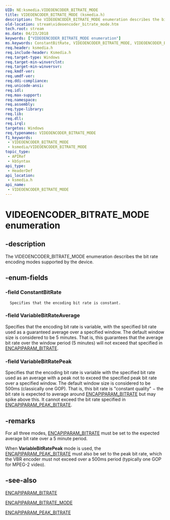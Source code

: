 ```yaml
---
UID: NE:ksmedia.VIDEOENCODER_BITRATE_MODE
title: VIDEOENCODER_BITRATE_MODE (ksmedia.h)
description: The VIDEOENCODER_BITRATE_MODE enumeration describes the bit rate encoding modes supported by the device.
old-location: stream\videoencoder_bitrate_mode.htm
tech.root: stream
ms.date: 04/23/2018
keywords: ["VIDEOENCODER_BITRATE_MODE enumeration"]
ms.keywords: ConstantBitRate, VIDEOENCODER_BITRATE_MODE, VIDEOENCODER_BITRATE_MODE enumeration [Streaming Media Devices], VariableBitRateAverage, VariableBitRatePeak, encoderef_9d060a81-91a8-4e1a-9043-17cbb179b386.xml, ksmedia/ConstantBitRate, ksmedia/VIDEOENCODER_BITRATE_MODE, ksmedia/VariableBitRateAverage, ksmedia/VariableBitRatePeak, stream.videoencoder_bitrate_mode
req.header: ksmedia.h
req.include-header: Ksmedia.h
req.target-type: Windows
req.target-min-winverclnt: 
req.target-min-winversvr: 
req.kmdf-ver: 
req.umdf-ver: 
req.ddi-compliance: 
req.unicode-ansi: 
req.idl: 
req.max-support: 
req.namespace: 
req.assembly: 
req.type-library: 
req.lib: 
req.dll: 
req.irql: 
targetos: Windows
req.typenames: VIDEOENCODER_BITRATE_MODE
f1_keywords:
 - VIDEOENCODER_BITRATE_MODE
 - ksmedia/VIDEOENCODER_BITRATE_MODE
topic_type:
 - APIRef
 - kbSyntax
api_type:
 - HeaderDef
api_location:
 - ksmedia.h
api_name:
 - VIDEOENCODER_BITRATE_MODE
---
```


# VIDEOENCODER_BITRATE_MODE enumeration


## -description

The VIDEOENCODER_BITRATE_MODE enumeration describes the bit rate encoding modes supported by the device.

## -enum-fields

### -field ConstantBitRate

      Specifies that the encoding bit rate is constant.

### -field VariableBitRateAverage

Specifies that the encoding bit rate is variable, with the specified bit rate used as a guaranteed average over a specified window. The default window size is considered to be 5 minutes. That is, this guarantees that the average bit rate over the window period (5 minutes) will not exceed that specified in <a href="/windows-hardware/drivers/stream/encapiparam-bitrate">ENCAPIPARAM_BITRATE</a>.

### -field VariableBitRatePeak

Specifies that the encoding bit rate is variable with the specified bit rate used as an average with a peak not to exceed the specified peak bit rate over a specified window. The default window size is considered to be 500ms (classically one GOP). That is, this bit rate is "constant quality" − the bit rate is expected to average around <a href="/windows-hardware/drivers/stream/encapiparam-bitrate">ENCAPIPARAM_BITRATE</a> but may spike above this. It cannot exceed the bit rate specified in <a href="/windows-hardware/drivers/stream/encapiparam-peak-bitrate">ENCAPIPARAM_PEAK_BITRATE</a>.

## -remarks

For all three modes, <a href="/windows-hardware/drivers/stream/encapiparam-bitrate">ENCAPIPARAM_BITRATE</a> must be set to the expected average bit rate over a 5 minute period.

When <b>VariableBitRatePeak</b> mode is used, the <a href="/windows-hardware/drivers/stream/encapiparam-peak-bitrate">ENCAPIPARAM_PEAK_BITRATE</a> must also be set to the peak bit rate, which the VBR encoder must not exceed over a 500ms period (typically one GOP for MPEG-2 video).

## -see-also

<a href="/windows-hardware/drivers/stream/encapiparam-bitrate">ENCAPIPARAM_BITRATE</a>



<a href="/windows-hardware/drivers/stream/encapiparam-bitrate-mode">ENCAPIPARAM_BITRATE_MODE</a>



<a href="/windows-hardware/drivers/stream/encapiparam-peak-bitrate">ENCAPIPARAM_PEAK_BITRATE</a>

